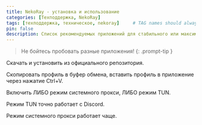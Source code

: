 ```yaml
---
title: NekoRay - установка и использование
categories: [Техподдержка, NekoRay]
tags: [техподдержка, техническое, nekoray]     # TAG names should always be lowercase
pin: false
description: Список рекомендуемых приложений для стабильного или максимально кастомизированного опыта.
---
```


> Не бойтесь пробовать разные приложения!
{: .prompt-tip }

Скачать и установить из официального репозитория.

Скопировать профиль в буфер обмена, вставить профиль в приложение через нажатие Ctrl+V.

Включить ЛИБО режим системного прокси, ЛИБО режим TUN.

Режим TUN точно работает с Discord.

Режим системного прокси работает чаще.
